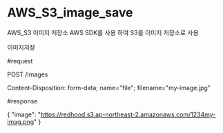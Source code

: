 # AWS_S3_image_save
AWS_S3 이미지 저장소 
AWS SDK를 사용 하여 S3를 이미지 저장소로 사용

이미지저장

#request

POST /images

Content-Disposition: form-data; name="file"; filename="my-image.jpg"

#response

{
  "image": "https://redhood.s3.ap-northeast-2.amazonaws.com/1234my-imag.png"
}
